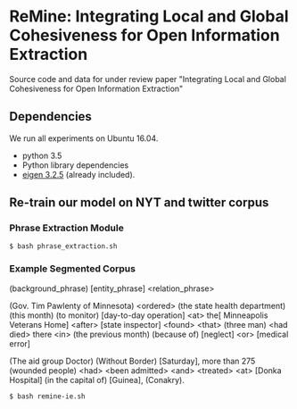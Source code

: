 # ReMine: Integrating Local and Global Cohesiveness for Open Information Extraction
Source code and data for under review paper "Integrating Local and Global Cohesiveness for Open Information Extraction"

## Dependencies

We run all experiments on Ubuntu 16.04.

* python 3.5
* Python library dependencies
* [eigen 3.2.5](http://bitbucket.org/eigen/eigen/get/3.2.5.tar.bz2) (already included).

## Re-train our model on NYT and twitter corpus
### Phrase Extraction Module
```
$ bash phrase_extraction.sh
```
### Example Segmented Corpus
(background_phrase)
[entity_phrase]
\<relation_phrase\>

(Gov. Tim Pawlenty of Minnesota) \<ordered\> (the state health department) (this month) (to monitor) [day-to-day operation] \<at\> the[ Minneapolis Veterans Home] \<after\> [state inspector] \<found\> \<that\> (three man) \<had died\> there \<in\> (the previous month) (because of) [neglect] \<or\> [medical error]
  
(The aid group Doctor) (Without Border) <said that since> [Saturday], more than 275 (wounded people) \<had\> \<been admitted\> \<and\> \<treated\> \<at\> [Donka Hospital] (in the capital of) [Guinea], (Conakry).
```
$ bash remine-ie.sh
```
